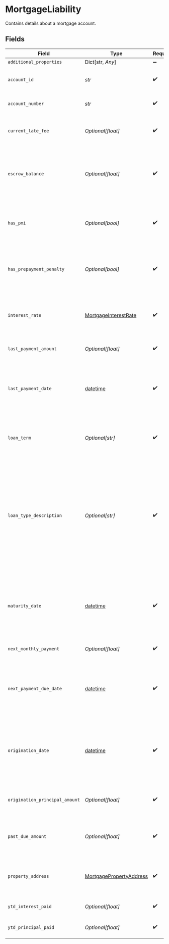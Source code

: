 # MortgageLiability

Contains details about a mortgage account.


## Fields

| Field                                                                                                                                                                                               | Type                                                                                                                                                                                                | Required                                                                                                                                                                                            | Description                                                                                                                                                                                         |
| --------------------------------------------------------------------------------------------------------------------------------------------------------------------------------------------------- | --------------------------------------------------------------------------------------------------------------------------------------------------------------------------------------------------- | --------------------------------------------------------------------------------------------------------------------------------------------------------------------------------------------------- | --------------------------------------------------------------------------------------------------------------------------------------------------------------------------------------------------- |
| `additional_properties`                                                                                                                                                                             | Dict[str, *Any*]                                                                                                                                                                                    | :heavy_minus_sign:                                                                                                                                                                                  | N/A                                                                                                                                                                                                 |
| `account_id`                                                                                                                                                                                        | *str*                                                                                                                                                                                               | :heavy_check_mark:                                                                                                                                                                                  | The ID of the account that this liability belongs to.                                                                                                                                               |
| `account_number`                                                                                                                                                                                    | *str*                                                                                                                                                                                               | :heavy_check_mark:                                                                                                                                                                                  | The account number of the loan.                                                                                                                                                                     |
| `current_late_fee`                                                                                                                                                                                  | *Optional[float]*                                                                                                                                                                                   | :heavy_check_mark:                                                                                                                                                                                  | The current outstanding amount charged for late payment.                                                                                                                                            |
| `escrow_balance`                                                                                                                                                                                    | *Optional[float]*                                                                                                                                                                                   | :heavy_check_mark:                                                                                                                                                                                  | Total amount held in escrow to pay taxes and insurance on behalf of the borrower.                                                                                                                   |
| `has_pmi`                                                                                                                                                                                           | *Optional[bool]*                                                                                                                                                                                    | :heavy_check_mark:                                                                                                                                                                                  | Indicates whether the borrower has private mortgage insurance in effect.                                                                                                                            |
| `has_prepayment_penalty`                                                                                                                                                                            | *Optional[bool]*                                                                                                                                                                                    | :heavy_check_mark:                                                                                                                                                                                  | Indicates whether the borrower will pay a penalty for early payoff of mortgage.                                                                                                                     |
| `interest_rate`                                                                                                                                                                                     | [MortgageInterestRate](../../models/shared/mortgageinterestrate.md)                                                                                                                                 | :heavy_check_mark:                                                                                                                                                                                  | Object containing metadata about the interest rate for the mortgage.                                                                                                                                |
| `last_payment_amount`                                                                                                                                                                               | *Optional[float]*                                                                                                                                                                                   | :heavy_check_mark:                                                                                                                                                                                  | The amount of the last payment.                                                                                                                                                                     |
| `last_payment_date`                                                                                                                                                                                 | [datetime](https://docs.python.org/3/library/datetime.html#datetime-objects)                                                                                                                        | :heavy_check_mark:                                                                                                                                                                                  | The date of the last payment. Dates are returned in an [ISO 8601](https://wikipedia.org/wiki/ISO_8601) format (YYYY-MM-DD).                                                                         |
| `loan_term`                                                                                                                                                                                         | *Optional[str]*                                                                                                                                                                                     | :heavy_check_mark:                                                                                                                                                                                  | Full duration of mortgage as at origination (e.g. `10 year`).                                                                                                                                       |
| `loan_type_description`                                                                                                                                                                             | *Optional[str]*                                                                                                                                                                                     | :heavy_check_mark:                                                                                                                                                                                  | Description of the type of loan, for example `conventional`, `fixed`, or `variable`. This field is provided directly from the loan servicer and does not have an enumerated set of possible values. |
| `maturity_date`                                                                                                                                                                                     | [datetime](https://docs.python.org/3/library/datetime.html#datetime-objects)                                                                                                                        | :heavy_check_mark:                                                                                                                                                                                  | Original date on which mortgage is due in full. Dates are returned in an [ISO 8601](https://wikipedia.org/wiki/ISO_8601) format (YYYY-MM-DD).                                                       |
| `next_monthly_payment`                                                                                                                                                                              | *Optional[float]*                                                                                                                                                                                   | :heavy_check_mark:                                                                                                                                                                                  | The amount of the next payment.                                                                                                                                                                     |
| `next_payment_due_date`                                                                                                                                                                             | [datetime](https://docs.python.org/3/library/datetime.html#datetime-objects)                                                                                                                        | :heavy_check_mark:                                                                                                                                                                                  | The due date for the next payment. Dates are returned in an [ISO 8601](https://wikipedia.org/wiki/ISO_8601) format (YYYY-MM-DD).                                                                    |
| `origination_date`                                                                                                                                                                                  | [datetime](https://docs.python.org/3/library/datetime.html#datetime-objects)                                                                                                                        | :heavy_check_mark:                                                                                                                                                                                  | The date on which the loan was initially lent. Dates are returned in an [ISO 8601](https://wikipedia.org/wiki/ISO_8601) format (YYYY-MM-DD).                                                        |
| `origination_principal_amount`                                                                                                                                                                      | *Optional[float]*                                                                                                                                                                                   | :heavy_check_mark:                                                                                                                                                                                  | The original principal balance of the mortgage.                                                                                                                                                     |
| `past_due_amount`                                                                                                                                                                                   | *Optional[float]*                                                                                                                                                                                   | :heavy_check_mark:                                                                                                                                                                                  | Amount of loan (principal + interest) past due for payment.                                                                                                                                         |
| `property_address`                                                                                                                                                                                  | [MortgagePropertyAddress](../../models/shared/mortgagepropertyaddress.md)                                                                                                                           | :heavy_check_mark:                                                                                                                                                                                  | Object containing fields describing property address.                                                                                                                                               |
| `ytd_interest_paid`                                                                                                                                                                                 | *Optional[float]*                                                                                                                                                                                   | :heavy_check_mark:                                                                                                                                                                                  | The year to date (YTD) interest paid.                                                                                                                                                               |
| `ytd_principal_paid`                                                                                                                                                                                | *Optional[float]*                                                                                                                                                                                   | :heavy_check_mark:                                                                                                                                                                                  | The YTD principal paid.                                                                                                                                                                             |